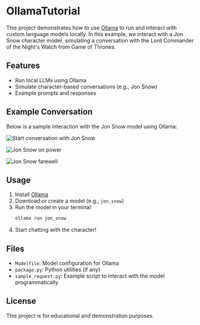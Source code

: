 # OllamaTutorial

This project demonstrates how to use [Ollama](https://ollama.com/) to run and interact with custom language models locally. In this example, we interact with a Jon Snow character model, simulating a conversation with the Lord Commander of the Night's Watch from Game of Thrones.

## Features
- Run local LLMs using Ollama
- Simulate character-based conversations (e.g., Jon Snow)
- Example prompts and responses

## Example Conversation
Below is a sample interaction with the Jon Snow model using Ollama:

![Start conversation with Jon Snow](attachments/image1.png)

![Jon Snow on power](attachments/image2.png)

![Jon Snow farewell](attachments/image3.png)

## Usage
1. Install [Ollama](https://ollama.com/)
2. Download or create a model (e.g., `jon_snow`)
3. Run the model in your terminal:
   ```powershell
   ollama run jon_snow
   ```
4. Start chatting with the character!

## Files
- `Modelfile`: Model configuration for Ollama
- `package.py`: Python utilities (if any)
- `sample_request.py`: Example script to interact with the model programmatically

## License
This project is for educational and demonstration purposes.
